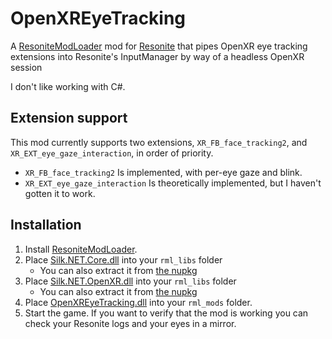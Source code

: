 # OpenXREyeTracking

A [ResoniteModLoader](https://github.com/resonite-modding-group/ResoniteModLoader) mod for [Resonite](https://resonite.com/) that pipes OpenXR eye tracking extensions into Resonite's InputManager by way of a headless OpenXR session

I don't like working with C#.

## Extension support
This mod currently supports two extensions, `XR_FB_face_tracking2`, and `XR_EXT_eye_gaze_interaction`, in order of priority.
- `XR_FB_face_tracking2` Is implemented, with per-eye gaze and blink.
- `XR_EXT_eye_gaze_interaction` Is theoretically implemented, but I haven't gotten it to work.

## Installation
1. Install [ResoniteModLoader](https://github.com/resonite-modding-group/ResoniteModLoader).
2. Place [Silk.NET.Core.dll](https://github.com/headassbtw/ResoniteOpenXREyeTracking/releases/latest/download/Silk.NET.Core.dll) into your `rml_libs` folder
   - You can also extract it from [the nupkg](https://www.nuget.org/api/v2/package/Silk.NET.Core/2.22.0)
3. Place [Silk.NET.OpenXR.dll](https://github.com/headassbtw/ResoniteOpenXREyeTracking/releases/latest/download/Silk.NET.OpenXR.dll) into your `rml_libs` folder
    - You can also extract it from [the nupkg](https://www.nuget.org/api/v2/package/Silk.NET.OpenXR/2.22.0)
4. Place [OpenXREyeTracking.dll](https://github.com/headassbtw/ResoniteOpenXREyeTracking/releases/latest/download/OpenXREyeTracking.dll) into your `rml_mods` folder.
5. Start the game. If you want to verify that the mod is working you can check your Resonite logs and your eyes in a mirror.
